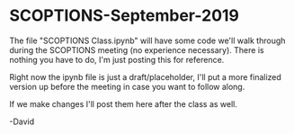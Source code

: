 # SCOPTIONS-September-2019
The file "SCOPTIONS Class.ipynb" will have some code we'll walk through during the SCOPTIONS meeting (no experience necessary).  There is nothing you have to do, I'm just posting this for reference.

Right now the ipynb file is just a draft/placeholder, I'll put a more finalized version up before the meeting in case you want to follow along.

If we make changes I'll post them here after the class as well.


-David
